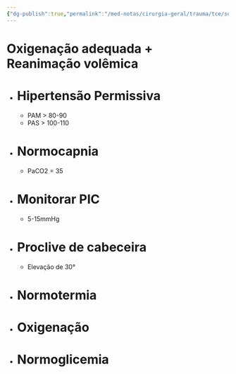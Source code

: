 ```yaml
---
{"dg-publish":true,"permalink":"/med-notas/cirurgia-geral/trauma/tce/soft-pack/"}
---
```


# Oxigenação adequada + Reanimação volêmica

- # Hipertensão Permissiva
	- PAM > 80-90
	- PAS > 100-110
- # Normocapnia
	- PaCO2 = 35
- # Monitorar PIC
	- 5-15mmHg
- # Proclive de cabeceira
	- Elevação de 30°
- # Normotermia
- # Oxigenação
- # Normoglicemia